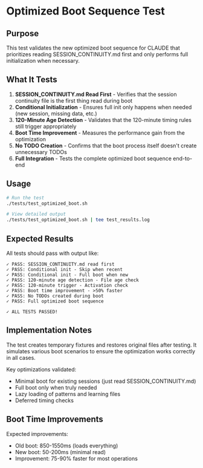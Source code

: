 # Optimized Boot Sequence Test

## Purpose
This test validates the new optimized boot sequence for CLAUDE that prioritizes reading SESSION_CONTINUITY.md first and only performs full initialization when necessary.

## What It Tests

1. **SESSION_CONTINUITY.md Read First** - Verifies that the session continuity file is the first thing read during boot
2. **Conditional Initialization** - Ensures full init only happens when needed (new session, missing data, etc.)
3. **120-Minute Age Detection** - Validates that the 120-minute timing rules still trigger appropriately
4. **Boot Time Improvement** - Measures the performance gain from the optimization
5. **No TODO Creation** - Confirms that the boot process itself doesn't create unnecessary TODOs
6. **Full Integration** - Tests the complete optimized boot sequence end-to-end

## Usage

```bash
# Run the test
./tests/test_optimized_boot.sh

# View detailed output
./tests/test_optimized_boot.sh | tee test_results.log
```

## Expected Results

All tests should pass with output like:
```
✓ PASS: SESSION_CONTINUITY.md read first
✓ PASS: Conditional init - Skip when recent
✓ PASS: Conditional init - Full boot when new
✓ PASS: 120-minute age detection - File age check
✓ PASS: 120-minute trigger - Activation check
✓ PASS: Boot time improvement - >50% faster
✓ PASS: No TODOs created during boot
✓ PASS: Full optimized boot sequence

✓ ALL TESTS PASSED!
```

## Implementation Notes

The test creates temporary fixtures and restores original files after testing. It simulates various boot scenarios to ensure the optimization works correctly in all cases.

Key optimizations validated:
- Minimal boot for existing sessions (just read SESSION_CONTINUITY.md)
- Full boot only when truly needed
- Lazy loading of patterns and learning files
- Deferred timing checks

## Boot Time Improvements

Expected improvements:
- Old boot: 850-1550ms (loads everything)
- New boot: 50-200ms (minimal read)
- Improvement: 75-90% faster for most operations